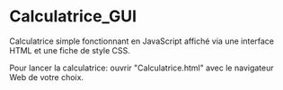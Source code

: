 # Calculatrice_GUI

Calculatrice simple fonctionnant  en JavaScript affiché via une interface HTML et une fiche de style CSS.

Pour lancer la calculatrice: ouvrir "Calculatrice.html" avec le navigateur Web de votre choix.
